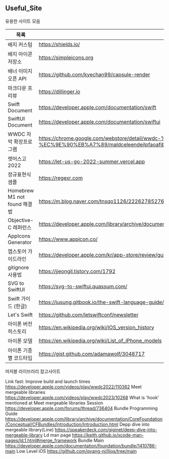 ## Useful_Site

유용한 사이트 모음

| 목록 | URL |
| ------ | ------ |
| 배지 커스텀 | https://shields.io/ |
| 배지 아이콘 저장소 | https://simpleicons.org |
| 배너 이미지 오픈 API | https://github.com/kyechan99/capsule-render |
| 마크다운 프리뷰 | https://dillinger.io |
| Swift Document | https://developer.apple.com/documentation/swift |
| SwiftUI Document | https://developer.apple.com/documentation/swiftui |
| WWDC 자막 확장프로그램 | https://chrome.google.com/webstore/detail/wwdc-%ED%95%9C%EA%B8%80-%EC%9E%90%EB%A7%89/maldceleendeilpfaoafibpahoopnnof?hl=ko |
| 렛어스고 2022| https://let-us-go-2022-summer.vercel.app |
| 정규표현식 샘플 | https://regexr.com |
| Homebrew M1 not found 해결법 | https://m.blog.naver.com/tnsqo1126/222627852760 |
| Objective-C 레퍼런스 | https://developer.apple.com/library/archive/documentation/Cocoa/Conceptual/ProgrammingWithObjectiveC/Introduction/Introduction.html |
| AppIcons Generator | https://www.appicon.co/ |
| 앱스토어 가이드라인 | https://developer.apple.com/kr/app-store/review/guidelines/ |
| gitignore 사용법 | https://jjeongil.tistory.com/1792 |
| SVG to SwiftUI | https://svg-to-swiftui.quassum.com/ |
| Swift 가이드 (한글) | https://jusung.gitbook.io/the-swift-language-guide/language-guide/22-generics |
| Let's Swift | https://github.com/letswiftconf/newsletter |
| 아이폰 버전 히스토리 | https://en.wikipedia.org/wiki/IOS_version_history |
| 아이폰 모델 | https://en.wikipedia.org/wiki/List_of_iPhone_models |
| 아이폰 기종별 코드타입 | https://gist.github.com/adamawolf/3048717 |

머저블 라이브러리 참고사이트

Link fast: Improve build and launch times https://developer.apple.com/videos/play/wwdc2022/110362
Meet mergeable libraries https://developer.apple.com/videos/play/wwdc2023/10268
What is 'hook' mentioned at Meet mergeable libraries Session https://developer.apple.com/forums/thread/736404 
Bundle Programming Guide https://developer.apple.com/library/archive/documentation/CoreFoundation/Conceptual/CFBundles/Introduction/Introduction.html
Depp dive into mergeable library(Line) https://speakerdeck.com/giginet/deep-dive-into-mergeable-library
Ld man page https://keith.github.io/xcode-man-pages/ld.1.html#merge_framework
Bundle Main https://developer.apple.com/documentation/foundation/bundle/1410786-main
Low Level iOS https://github.com/qyang-nj/llios/tree/main
